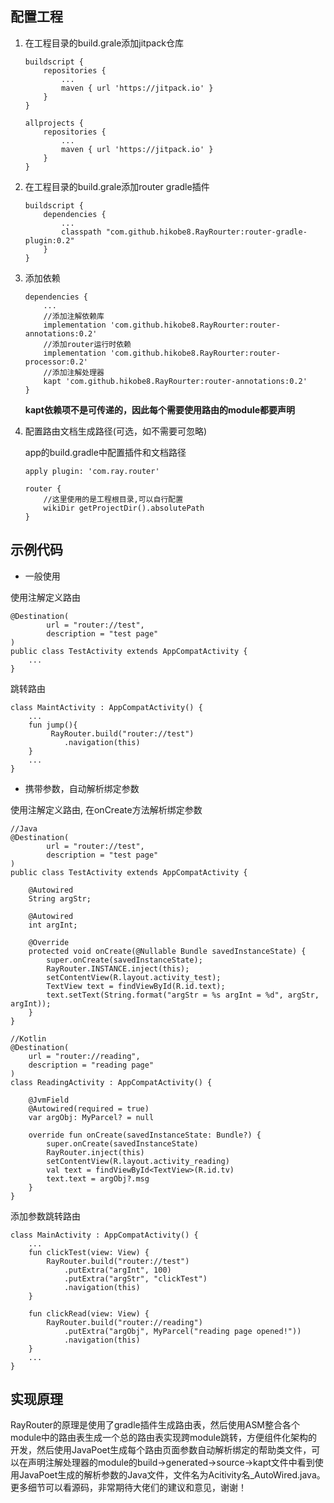 
## 配置工程

1. 在工程目录的build.grale添加jitpack仓库
    ```
    buildscript {
        repositories {
            ...
            maven { url 'https://jitpack.io' }
        }
    }

    allprojects {
        repositories {
            ...
            maven { url 'https://jitpack.io' }
        }
    }
    ```

2. 在工程目录的build.grale添加router gradle插件
    ```
    buildscript {
        dependencies {
            ...
            classpath "com.github.hikobe8.RayRourter:router-gradle-plugin:0.2"
        }
    }
    ```

3. 添加依赖
    ```
    dependencies {
        ...
        //添加注解依赖库
        implementation 'com.github.hikobe8.RayRourter:router-annotations:0.2'
        //添加router运行时依赖
        implementation 'com.github.hikobe8.RayRourter:router-processor:0.2'
        //添加注解处理器
        kapt 'com.github.hikobe8.RayRourter:router-annotations:0.2'
    }
    ```

    **kapt依赖项不是可传递的，因此每个需要使用路由的module都要声明**


4. 配置路由文档生成路径(可选，如不需要可忽略)

    app的build.gradle中配置插件和文档路径
    ```
    apply plugin: 'com.ray.router'

    router {
        //这里使用的是工程根目录,可以自行配置
        wikiDir getProjectDir().absolutePath
    }
    ```

## 示例代码

* 一般使用

使用注解定义路由
```
@Destination(
        url = "router://test",
        description = "test page"
)
public class TestActivity extends AppCompatActivity {
    ...
}
```

跳转路由
```
class MaintActivity : AppCompatActivity() {
    ...
    fun jump(){
         RayRouter.build("router://test")
            .navigation(this)
    }
    ...
}
```

* 携带参数，自动解析绑定参数
  
使用注解定义路由, 在onCreate方法解析绑定参数
```
//Java
@Destination(
        url = "router://test",
        description = "test page"
)
public class TestActivity extends AppCompatActivity {

    @Autowired
    String argStr;

    @Autowired
    int argInt;

    @Override
    protected void onCreate(@Nullable Bundle savedInstanceState) {
        super.onCreate(savedInstanceState);
        RayRouter.INSTANCE.inject(this);
        setContentView(R.layout.activity_test);
        TextView text = findViewById(R.id.text);
        text.setText(String.format("argStr = %s argInt = %d", argStr, argInt));
    }
}

//Kotlin
@Destination(
    url = "router://reading",
    description = "reading page"
)
class ReadingActivity : AppCompatActivity() {

    @JvmField
    @Autowired(required = true)
    var argObj: MyParcel? = null

    override fun onCreate(savedInstanceState: Bundle?) {
        super.onCreate(savedInstanceState)
        RayRouter.inject(this)
        setContentView(R.layout.activity_reading)
        val text = findViewById<TextView>(R.id.tv)
        text.text = argObj?.msg
    }
}

```
添加参数跳转路由
```
class MainActivity : AppCompatActivity() {
    ...
    fun clickTest(view: View) {
        RayRouter.build("router://test")
            .putExtra("argInt", 100)
            .putExtra("argStr", "clickTest")
            .navigation(this)
    }

    fun clickRead(view: View) {
        RayRouter.build("router://reading")
            .putExtra("argObj", MyParcel("reading page opened!"))
            .navigation(this)
    }
    ...
}
```

## 实现原理
RayRouter的原理是使用了gradle插件生成路由表，然后使用ASM整合各个module中的路由表生成一个总的路由表实现跨module跳转，方便组件化架构的开发，然后使用JavaPoet生成每个路由页面参数自动解析绑定的帮助类文件，可以在声明注解处理器的module的build->generated->source->kapt文件中看到使用JavaPoet生成的解析参数的Java文件，文件名为Acitivity名_AutoWired.java。更多细节可以看源码，非常期待大佬们的建议和意见，谢谢！
